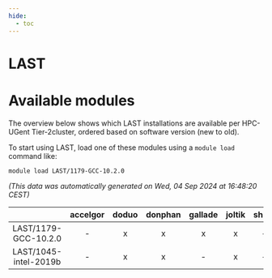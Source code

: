 ```yaml
---
hide:
  - toc
---
```


LAST
====

# Available modules


The overview below shows which LAST installations are available per HPC-UGent Tier-2cluster, ordered based on software version (new to old).

To start using LAST, load one of these modules using a `module load` command like:

```shell
module load LAST/1179-GCC-10.2.0
```

*(This data was automatically generated on Wed, 04 Sep 2024 at 16:48:20 CEST)*  

| |accelgor|doduo|donphan|gallade|joltik|shinx|skitty|
| :---: | :---: | :---: | :---: | :---: | :---: | :---: | :---: |
|LAST/1179-GCC-10.2.0|-|x|x|x|x|-|x|
|LAST/1045-intel-2019b|-|x|x|-|x|-|x|

